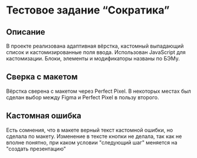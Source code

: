 # Тестовое задание “Сократика” #

## Описание ##
В проекте реализована адаптивная вёрстка, кастомный выпадающий список и кастомизированные поля ввода. Использован JavaScript для кастомизации. Блоки, элементы и модификаторы названы по БЭМу.

## Сверка с макетом ##
Вёрстка сверена с макетом через Perfect Pixel. В некоторых местах был сделан выбор между Figma и Perfect Pixel в пользу второго.

## Кастомная ошибка ##
Есть сомнения, что в макете верный текст кастомной ошибки, но сделала по макету.
Изменение в тексте кнопки не делала, так как не вполне понятно, при каком условии "следующий шаг" меняется на "создать презентацию"
